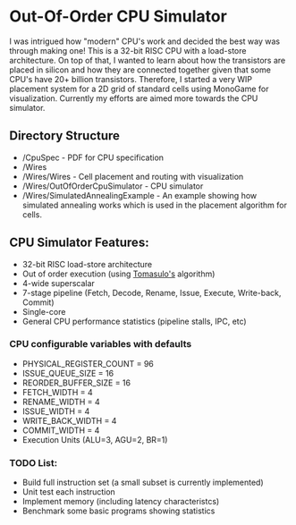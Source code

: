 # Out-Of-Order CPU Simulator
I was intrigued how "modern" CPU's work and decided the best way was through making one! This is a 32-bit RISC CPU with a load-store architecture. On top of that, I wanted to learn about how the transistors are placed in silicon and how they are connected together given that some CPU's have 20+ billion transistors. Therefore, I started a very WIP placement system for a 2D grid of standard cells using MonoGame for visualization. Currently my efforts are aimed more towards the CPU simulator.

## Directory Structure
 * /CpuSpec - PDF for CPU specification
 * /Wires
 * /Wires/Wires - Cell placement and routing with visualization
 * /Wires/OutOfOrderCpuSimulator - CPU simulator
 * /Wires/SimulatedAnnealingExample - An example showing how simulated annealing works which is used in the placement algorithm for cells.

## CPU Simulator Features:
* 32-bit RISC load-store architecture
* Out of order execution (using [Tomasulo's](https://en.wikipedia.org/wiki/Tomasulo_algorithm) algorithm)
* 4-wide superscalar
* 7-stage pipeline (Fetch, Decode, Rename, Issue, Execute, Write-back, Commit)
* Single-core
* General CPU performance statistics (pipeline stalls, IPC, etc)

### CPU configurable variables with defaults
- PHYSICAL_REGISTER_COUNT = 96
- ISSUE_QUEUE_SIZE = 16
- REORDER_BUFFER_SIZE = 16
- FETCH_WIDTH = 4
- RENAME_WIDTH = 4
- ISSUE_WIDTH = 4
- WRITE_BACK_WIDTH = 4
- COMMIT_WIDTH = 4
- Execution Units (ALU=3, AGU=2, BR=1)

### TODO List:
- Build full instruction set (a small subset is currently implemented)
- Unit test each instruction
- Implement memory (including latency characteristcs)
- Benchmark some basic programs showing statistics